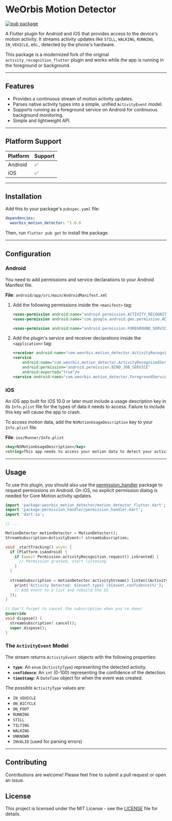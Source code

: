 # WeOrbis Motion Detector

[![pub package](https://img.shields.io/pub/v/weorbis_motion_detector.svg)](https://pub.dev/packages/weorbis_motion_detector)

A Flutter plugin for Android and iOS that provides access to the device's motion activity. It streams activity updates like `STILL`, `WALKING`, `RUNNING`, `IN_VEHICLE`, etc., detected by the phone's hardware.

This package is a modernized fork of the original `activity_recognition_flutter` plugin and works while the app is running in the foreground or background.



---

## Features

-   Provides a continuous stream of motion activity updates.
-   Parses native activity types into a simple, unified `ActivityEvent` model.
-   Supports running as a foreground service on Android for continuous background monitoring.
-   Simple and lightweight API.

---

## Platform Support
| Platform | Support |
| --- | --- |
| Android | ✅ |
| iOS     | ✅ |

---

## Installation

Add this to your package's `pubspec.yaml` file:

```yaml
dependencies:
  weorbis_motion_detector: ^1.0.0
````

Then, run `flutter pub get` to install the package.

-----

## Configuration

### Android

You need to add permissions and service declarations to your Android Manifest file.

**File**: `android/app/src/main/AndroidManifest.xml`

1.  Add the following permissions inside the `<manifest>` tag:

    ```xml
    <uses-permission android:name="android.permission.ACTIVITY_RECOGNITION" />
    <uses-permission android:name="com.google.android.gms.permission.ACTIVITY_RECOGNITION" />

    <uses-permission android:name="android.permission.FOREGROUND_SERVICE" />
    ```

2.  Add the plugin's service and receiver declarations inside the `<application>` tag:

    ```xml
    <receiver android:name="com.weorbis.motion_detector.ActivityRecognizedBroadcastReceiver"/>
    <service
        android:name="com.weorbis.motion_detector.ActivityRecognizedService"
        android:permission="android.permission.BIND_JOB_SERVICE"
        android:exported="true"/>
    <service android:name="com.weorbis.motion_detector.ForegroundService" />
    ```

### iOS

An iOS app built for iOS 10.0 or later must include a usage description key in its `Info.plist` file for the types of data it needs to access. Failure to include this key will cause the app to crash.

To access motion data, add the `NSMotionUsageDescription` key to your `Info.plist` file:

**File**: `ios/Runner/Info.plist`

```xml
<key>NSMotionUsageDescription</key>
<string>This app needs to access your motion data to detect your activity.</string>
```

-----

## Usage

To use this plugin, you should also use the [permission\_handler](https://pub.dev/packages/permission_handler) package to request permissions on Android. On iOS, no explicit permission dialog is needed for Core Motion activity updates.

```dart
import 'package:weorbis_motion_detector/motion_detector_flutter.dart';
import 'package:permission_handler/permission_handler.dart';
import 'dart:io';

// ...

MotionDetector motionDetector = MotionDetector();
StreamSubscription<ActivityEvent>? streamSubscription;

void _startTracking() async {
  if (Platform.isAndroid) {
    if (await Permission.activityRecognition.request().isGranted) {
      // Permission granted, start listening
    }
  }
  
  streamSubscription = motionDetector.activityStream().listen((ActivityEvent event) {
    print('Activity Detected: ${event.type} (${event.confidence}%)');
    // Add event to a list and rebuild the UI
  });
}

// Don't forget to cancel the subscription when you're done!
@override
void dispose() {
  streamSubscription?.cancel();
  super.dispose();
}
```

### The `ActivityEvent` Model

The stream returns `ActivityEvent` objects with the following properties:

  * **`type`**: An `enum` (`ActivityType`) representing the detected activity.
  * **`confidence`**: An `int` (0-100) representing the confidence of the detection.
  * **`timeStamp`**: A `DateTime` object for when the event was created.

The possible `ActivityType` values are:

  * `IN_VEHICLE`
  * `ON_BICYCLE`
  * `ON_FOOT`
  * `RUNNING`
  * `STILL`
  * `TILTING`
  * `WALKING`
  * `UNKNOWN`
  * `INVALID` (used for parsing errors)

-----

## Contributing

Contributions are welcome\! Please feel free to submit a pull request or open an issue.

## License

This project is licensed under the MIT License - see the [LICENSE](https://github.com/weorbis/weorbis_motion_detector/blob/main/LICENSE) file for details.